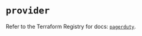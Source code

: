 # `provider`

Refer to the Terraform Registry for docs: [`pagerduty`](https://registry.terraform.io/providers/pagerduty/pagerduty/3.15.6/docs).
